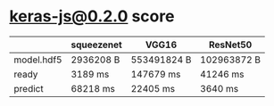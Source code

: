 
# keras-js@0.2.0 score

| | squeezenet | VGG16 | ResNet50 |
|----|----|----|----|
| model.hdf5 | 2936208 B | 553491824 B | 102963872 B | 
| ready | 3189 ms | 147679 ms | 41246 ms |
| predict | 68218 ms | 22405 ms | 3640 ms |


